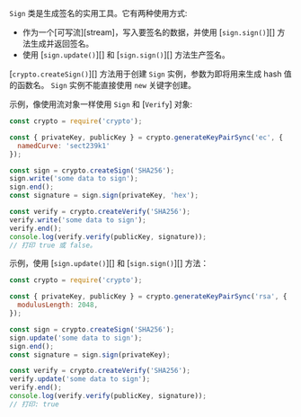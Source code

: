 <!-- YAML
added: v0.1.92
-->

`Sign` 类是生成签名的实用工具。它有两种使用方式:

- 作为一个[可写流][stream]，写入要签名的数据，并使用 [`sign.sign()`][] 方法生成并返回签名。
- 使用 [`sign.update()`][] 和 [`sign.sign()`][] 方法生产签名。

[`crypto.createSign()`][] 方法用于创建 `Sign` 实例，参数为即将用来生成 hash 值的函数名。
`Sign` 实例不能直接使用 `new` 关键字创建。

示例，像使用流对象一样使用 `Sign` 和 [`Verify`] 对象:

```js
const crypto = require('crypto');

const { privateKey, publicKey } = crypto.generateKeyPairSync('ec', {
  namedCurve: 'sect239k1'
});

const sign = crypto.createSign('SHA256');
sign.write('some data to sign');
sign.end();
const signature = sign.sign(privateKey, 'hex');

const verify = crypto.createVerify('SHA256');
verify.write('some data to sign');
verify.end();
console.log(verify.verify(publicKey, signature));
// 打印 true 或 false。
```

示例，使用 [`sign.update()`][] 和 [`sign.sign()`][] 方法：

```js
const crypto = require('crypto');

const { privateKey, publicKey } = crypto.generateKeyPairSync('rsa', {
  modulusLength: 2048,
});

const sign = crypto.createSign('SHA256');
sign.update('some data to sign');
sign.end();
const signature = sign.sign(privateKey);

const verify = crypto.createVerify('SHA256');
verify.update('some data to sign');
verify.end();
console.log(verify.verify(publicKey, signature));
// 打印: true
```
